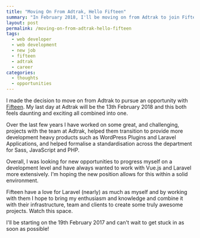 ```yaml
---
title: "Moving On From Adtrak, Hello Fifteen"
summary: "In February 2018, I'll be moving on from Adtrak to join Fifteen as a full stack developer working on Vue/Laravel applications."
layout: post
permalink: /moving-on-from-adtrak-hello-fifteen
tags:
  - web developer
  - web development
  - new job
  - fifteen
  - adtrak
  - career
categories:
  - thoughts
  - opportunities
---
```


I made the decision to move on from Adtrak to pursue an opportunity with [Fifteen](https://www.fifteendesign.co.uk/). My last day at Adtrak will be the 13th February 2018 and this both feels daunting and exciting all combined into one.

Over the last few years I have worked on some great, and challenging, projects with the team at Adtrak, helped them transition to provide more development heavy products such as WordPress Plugins and Laravel Applications, and helped formalise a standardisation across the department for Sass, JavaScript and PHP.

Overall, I was looking for new opportunities to progress myself on a development level and have always wanted to work with Vue.js and Laravel more extensively. I'm hoping the new position allows for this within a solid environment.

Fifteen have a love for Laravel (nearly) as much as myself and by working with them I hope to bring my enthusiasm and knowledge and combine it with their infrastructure, team and clients to create some truly awesome projects. Watch this space.

I'll be starting on the 19th February 2017 and can't wait to get stuck in as soon as possible!
